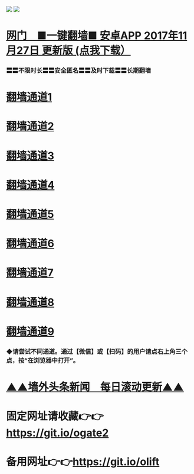  <tr>
    <td align=center><img src="https://github.com/gyhhx/image-upload/blob/master/gy2-1.jpg" /></td>
 </tr> 
<tr>
  <td align=center><img src="https://github.com/gyhhx/image-upload/blob/master/%E5%BE%AE%E4%BF%A1%E8%AF%B4%E6%98%8E4.jpg" /></td>  
</tr>


# <a href="http://t.cn/RY3HwLt">网门　■一键翻墙■ 安卓APP 2017年11月27日 更新版 (点我下载）</a>
### 〓〓不限时长〓〓安全匿名〓〓及时下载〓〓长期翻墙

# <a href="https://s3-us-west-1.amazonaws.com/ogaten/oGate.htm?from=oGate">翻墙通道1</a>
# <a href="https://s3.us-east-2.amazonaws.com/ogateh/oGate.htm?from=oGate">翻墙通道2</a>
# <a href="https://s3.amazonaws.com/ogate/oGate.htm?from=oGate">翻墙通道3</a><br/>
# <a href="https://s3.ap-northeast-2.amazonaws.com/ogates/oGate.htm?from=oGate">翻墙通道4</a>
# <a href="https://s3.eu-central-1.amazonaws.com/ogatef/oGate.htm?from=oGate">翻墙通道5</a>
# <a href="https://s3.eu-west-2.amazonaws.com/ogatel/oGate.htm?from=oGate">翻墙通道6</a><br/>
# <a href="https://s3.ap-south-1.amazonaws.com/ogatem/oGate.htm?from=oGate">翻墙通道7</a>
# <a href="https://s3.ca-central-1.amazonaws.com/ogatec/oGate.htm?from=oGate">翻墙通道8</a>
# <a href="https://s3-ap-southeast-2.amazonaws.com/ogatey/oGate.htm?from=oGate">翻墙通道9</a><br/>

### ◆请尝试不同通道。通过【微信】或【扫码】的用户请点右上角三个点，按“在浏览器中打开”。

# <a href="https://github.com/gyhhx/gy1/blob/master/README.md">▲▲墙外头条新闻　每日滚动更新▲▲</a>

# 固定网址请收藏👉👉https://git.io/ogate2
# 备用网址👉👉https://git.io/olift
